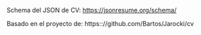 Schema del JSON de CV:
https://jsonresume.org/schema/

Basado en el proyecto de:
https:://github.com/Bartos/Jarocki/cv